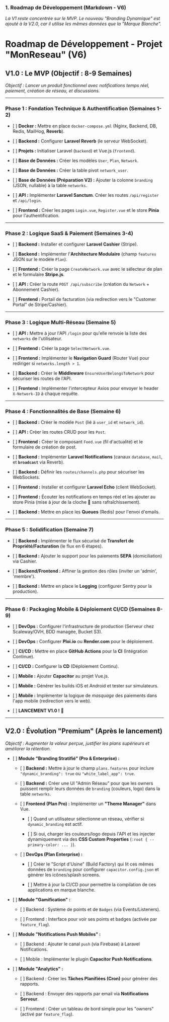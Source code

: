 ### 1\. Roadmap de Développement (Markdown - V6)

_La V1 reste concentrée sur le MVP. Le nouveau "Branding Dynamique" est ajouté à la V2.0, car il utilise les mêmes données que la "Marque Blanche"._

# Roadmap de Développement - Projet "MonReseau" (V6)

## V1.0 : Le MVP (Objectif : 8-9 Semaines)

_Objectif : Lancer un produit fonctionnel avec notifications temps réel, paiement, création de réseau, et discussions._

* * *

### Phase 1 : Fondation Technique & Authentification (Semaines 1-2)

-   \[ \] **Docker :** Mettre en place `docker-compose.yml` (Nginx, Backend, DB, Redis, MailHog, **Reverb**).
    
-   \[ \] **Backend :** Configurer **Laravel Reverb** (le serveur WebSocket).
    
-   \[ \] **Projets :** Initialiser Laravel (`backend`) et Vue.js (`frontend`).
    
-   \[ \] **Base de Données :** Créer les modèles `User`, `Plan`, `Network`.
    
-   \[ \] **Base de Données :** Créer la table pivot `network_user`.
    
-   \[ \] **Base de Données (Préparation V2) :** Ajouter la colonne `branding` (JSON, nullable) à la table `networks`.
    
-   \[ \] **API :** Implémenter **Laravel Sanctum**. Créer les routes `/api/register` et `/api/login`.
    
-   \[ \] **Frontend :** Créer les pages `Login.vue`, `Register.vue` et le store **Pinia** pour l'authentification.
    

* * *

### Phase 2 : Logique SaaS & Paiement (Semaines 3-4)

-   \[ \] **Backend :** Installer et configurer **Laravel Cashier** (Stripe).
    
-   \[ \] **Backend :** Implémenter l'**Architecture Modulaire** (champ `features` JSON sur le modèle `Plan`).
    
-   \[ \] **Frontend :** Créer la page `CreateNetwork.vue` avec le sélecteur de plan et le formulaire **Stripe.js**.
    
-   \[ \] **API :** Créer la route `POST /api/subscribe` (création du `Network` + Abonnement Cashier).
    
-   \[ \] **Frontend :** Portail de facturation (via redirection vers le "Customer Portal" de Stripe/Cashier).
    

* * *

### Phase 3 : Logique Multi-Réseau (Semaine 5)

-   \[ \] **API :** Mettre à jour l'API `/login` pour qu'elle renvoie la liste des `networks` de l'utilisateur.
    
-   \[ \] **Frontend :** Créer la page `SelectNetwork.vue`.
    
-   \[ \] **Frontend :** Implémenter le **Navigation Guard** (Router Vue) pour rediriger si `networks.length > 1`.
    
-   \[ \] **Backend :** Créer le **Middleware** `EnsureUserBelongsToNetwork` pour sécuriser les routes de l'API.
    
-   \[ \] **Frontend :** Implémenter l'intercepteur Axios pour envoyer le header `X-Network-ID` à chaque requête.
    

* * *

### Phase 4 : Fonctionnalités de Base (Semaine 6)

-   \[ \] **Backend :** Créer le modèle `Post` (lié à `user_id` et `network_id`).
    
-   \[ \] **API :** Créer les routes CRUD pour les `Post`.
    
-   \[ \] **Frontend :** Créer le composant `Feed.vue` (fil d'actualité) et le formulaire de création de post.
    
-   \[ \] **Backend :** Implémenter **Laravel Notifications** (canaux `database`, `mail`, et **`broadcast`** via Reverb).
    
-   \[ \] **Backend :** Définir les `routes/channels.php` pour sécuriser les WebSockets.
    
-   \[ \] **Frontend :** Installer et configurer **Laravel Echo** (client WebSocket).
    
-   \[ \] **Frontend :** Écouter les notifications en temps réel et les ajouter au store Pinia (mise à jour de la cloche 🔔 sans rafraîchissement).
    
-   \[ \] **Backend :** Mettre en place les **Queues** (Redis) pour l'envoi d'emails.
    

* * *

### Phase 5 : Solidification (Semaine 7)

-   \[ \] **Backend :** Implémenter le flux sécurisé de **Transfert de Propriété/Facturation** (le flux en 6 étapes).
    
-   \[ \] **Backend :** Ajouter le support pour les paiements **SEPA** (domiciliation) via Cashier.
    
-   \[ \] **Backend/Frontend :** Affiner la gestion des rôles (inviter un 'admin', 'membre').
    
-   \[ \] **Backend :** Mettre en place le **Logging** (configurer Sentry pour la production).
    

* * *

### Phase 6 : Packaging Mobile & Déploiement CI/CD (Semaines 8-9)

-   \[ \] **DevOps :** Configurer l'infrastructure de production (Serveur chez Scaleway/OVH, BDD managée, Bucket S3).
    
-   \[ \] **DevOps :** Configurer **Ploi.io** ou **Render.com** pour le déploiement.
    
-   \[ \] **CI/CD :** Mettre en place **GitHub Actions** pour la **CI** (Intégration Continue).
    
-   \[ \] **CI/CD :** Configurer la **CD** (Déploiement Continu).
    
-   \[ \] **Mobile :** Ajouter **Capacitor** au projet Vue.js.
    
-   \[ \] **Mobile :** Générer les builds iOS et Android et tester sur simulateurs.
    
-   \[ \] **Mobile :** Implémenter la logique de _masquage_ des paiements dans l'app mobile (redirection vers le web).
    
-   \[ \] **LANCEMENT V1.0 !** 🚀
    

* * *

## V2.0 : Évolution "Premium" (Après le lancement)

_Objectif : Augmenter la valeur perçue, justifier les plans supérieurs et améliorer la rétention._

-   \[ \] **Module "Branding Stratifié" (Pro & Enterprise) :**
    
    -   \[ \] **Backend :** Mettre à jour le champ `plans.features` pour inclure `"dynamic_branding": true` ou `"white_label_app": true`.
        
    -   \[ \] **Backend :** Créer une UI "Admin Réseau" pour que les owners puissent remplir leurs données de `branding` (couleurs, logo) dans la table `networks`.
        
    -   \[ \] **Frontend (Plan Pro) :** Implémenter un **"Theme Manager"** dans Vue.
        
        -   \[ \] Quand un utilisateur sélectionne un réseau, vérifier si `dynamic_branding` est actif.
            
        -   \[ \] Si oui, charger les couleurs/logo depuis l'API et les injecter dynamiquement via des **CSS Custom Properties** (`:root { --primary-color: ... }`).
            
    -   \[ \] **DevOps (Plan Enterprise) :**
        
        -   \[ \] Créer le "Script d'Usine" (Build Factory) qui lit ces mêmes données de `branding` pour configurer `capacitor.config.json` et générer les icônes/splash screens.
            
        -   \[ \] Mettre à jour la CI/CD pour permettre la compilation de ces applications en marque blanche.
            
-   \[ \] **Module "Gamification" :**
    
    -   \[ \] Backend : Système de points et de `Badges` (via Events/Listeners).
        
    -   \[ \] Frontend : Interface pour voir ses points et badges (activée par `feature_flag`).
        
-   \[ \] **Module "Notifications Push Mobiles" :**
    
    -   \[ \] Backend : Ajouter le canal `push` (via Firebase) à Laravel Notifications.
        
    -   \[ \] Mobile : Implémenter le plugin **Capacitor Push Notifications**.
        
-   \[ \] **Module "Analytics" :**
    
    -   \[ \] Backend : Créer les **Tâches Planifiées (Cron)** pour générer des rapports.
        
    -   \[ \] Backend : Envoyer des rapports par email via **Notifications Serveur**.
        
    -   \[ \] Frontend : Créer un tableau de bord simple pour les "owners" (activé par `feature_flag`).
